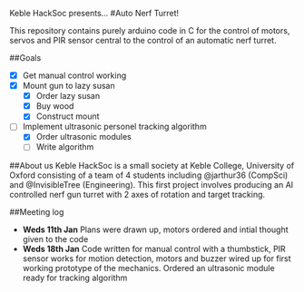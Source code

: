 Keble HackSoc presents...
#Auto Nerf Turret!

This repository contains purely arduino code in C for the control of motors, servos and PIR sensor central to the control of an automatic nerf turret.

##Goals
- [x] Get manual control working
- [x] Mount gun to lazy susan
  - [x] Order lazy susan
  - [x] Buy wood
  - [x] Construct mount
- [ ] Implement ultrasonic personel tracking algorithm
  - [x] Order ultrasonic modules
  - [ ] Write algorithm

##About us
Keble HackSoc is a small society at Keble College, University of Oxford consisting of a team of 4 students including @jarthur36 (CompSci) and @InvisibleTree (Engineering). This first project involves producing an AI controlled nerf gun turret with 2 axes of rotation and target tracking.

##Meeting log
- **Weds 11th Jan** Plans were drawn up, motors ordered and intial thought given to the code
- **Weds 18th Jan** Code written for manual control with a thumbstick, PIR sensor works for motion detection, motors and buzzer wired up for first working prototype of the mechanics. Ordered an ultrasonic module ready for tracking algorithm

